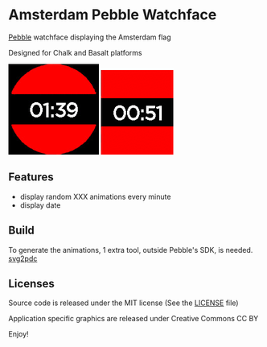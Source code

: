 Amsterdam Pebble Watchface
==========================

[Pebble](https://www.pebble.com/) watchface displaying the Amsterdam flag

Designed for Chalk and Basalt platforms

![Chalk roll animation](/assets/chalk/animation_roll.gif?raw=true "Roll animation")
![Basalt slide animation](/assets/basalt/animation_slide.gif?raw=true "Slide animation")

Features
--------

- display random XXX animations every minute
- display date

Build
-----

To generate the animations, 1 extra tool, outside Pebble's SDK, is needed.
[svg2pdc](https://github.com/pebble-examples/cards-example/blob/master/tools/svg2pdc.py)

Licenses
--------

Source code is released under the MIT license (See the [LICENSE](LICENSE) file)

Application specific graphics are released under Creative Commons CC BY


Enjoy!